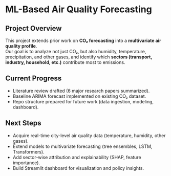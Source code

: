 # ML-Based Air Quality Forecasting

## Project Overview
This project extends prior work on **CO₂ forecasting** into a **multivariate air quality profile**.  
Our goal is to analyze not just CO₂, but also humidity, temperature, precipitation, and other gases, 
and identify which **sectors (transport, industry, household, etc.)** contribute most to emissions.

## Current Progress
- Literature review drafted (6 major research papers summarized).
- Baseline ARIMA forecast implemented on existing CO₂ dataset.
- Repo structure prepared for future work (data ingestion, modeling, dashboard).

## Next Steps
- Acquire real-time city-level air quality data (temperature, humidity, other gases).
- Extend models to multivariate forecasting (tree ensembles, LSTM, Transformers).
- Add sector-wise attribution and explainability (SHAP, feature importance).
- Build Streamlit dashboard for visualization and policy insights.

